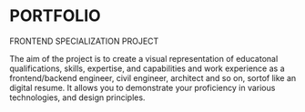# PORTFOLIO
FRONTEND SPECIALIZATION PROJECT


The aim of the project is to create a visual representation of educatonal qualifications, skills, expertise, and capabilities and work experience as a frontend/backend engineer, civil engineer, architect and so on, sortof like an digital resume. It allows you to demonstrate your proficiency in various technologies, and design principles.
